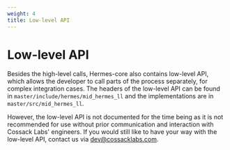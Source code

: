 ```yaml
---
weight: 4
title: Low-level API
---
```


# Low-level API

Besides the high-level calls, Hermes-core also contains low-level API, which allows the developer to call parts of the process separately, for complex integration cases. The headers of the low-level API can be found in `master/include/hermes/mid_hermes_ll` and the implementations are in `master/src/mid_hermes_ll`.

However, the low-level API is not documented for the time being as it is not recommended for use without prior communication and interaction with Cossack Labs' engineers. If you would still like to have your way with the low-level API, contact us via [dev@cossacklabs.com](mailto:dev@cossacklabs.com).